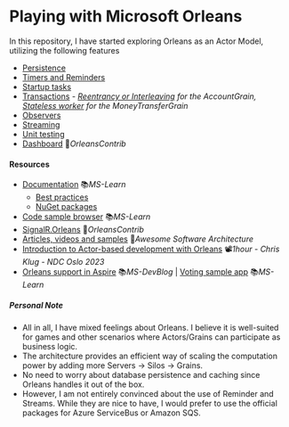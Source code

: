 # Playing with Microsoft Orleans

In this repository, I have started exploring Orleans as an Actor Model, utilizing the following features

- [Persistence](https://learn.microsoft.com/en-us/dotnet/orleans/grains/grain-persistence)
- [Timers and Reminders](https://learn.microsoft.com/en-us/dotnet/orleans/grains/timers-and-reminders)
- [Startup tasks](https://learn.microsoft.com/en-us/dotnet/orleans/host/configuration-guide/startup-tasks)
- [Transactions](https://learn.microsoft.com/en-us/dotnet/orleans/grains/transactions) - *[Reentrancy or Interleaving](https://learn.microsoft.com/en-us/dotnet/orleans/grains/request-scheduling#reentrancy) for the AccountGrain, [Stateless worker](https://learn.microsoft.com/en-us/dotnet/orleans/grains/stateless-worker-grains) for the MoneyTransferGrain*
- [Observers](https://learn.microsoft.com/en-us/dotnet/orleans/grains/observers)
- [Streaming](https://learn.microsoft.com/en-us/dotnet/orleans/streaming)
- [Unit testing](https://learn.microsoft.com/en-us/dotnet/orleans/implementation/testing)
- [Dashboard](https://github.com/OrleansContrib/OrleansDashboard) 👤*OrleansContrib*

#### Resources

- [Documentation](https://learn.microsoft.com/en-us/dotnet/orleans/overview) 📚*MS-Learn*
  - [Best practices](https://learn.microsoft.com/en-us/dotnet/orleans/resources/best-practices)
  - [NuGet packages](https://learn.microsoft.com/en-us/dotnet/orleans/resources/nuget-packages)
- [Code sample browser](https://learn.microsoft.com/en-us/samples/browse/?filter-products=orle&products=dotnet-orleans) 📚*MS-Learn*
- [SignalR.Orleans](https://github.com/OrleansContrib/SignalR.Orleans) 👤*OrleansContrib*
- [Articles, videos and samples](https://awesome-architecture.com/actor-model-architecture/orleans) 📓*Awesome Software Architecture*
- [Introduction to Actor-based development with Orleans](https://youtu.be/-NdkAW_NAb8) 📽️*1hour - Chris Klug - NDC Oslo 2023*
- [Orleans support in Aspire](https://devblogs.microsoft.com/dotnet/whats-new-in-orleans-8) 📚*MS-DevBlog* | [Voting sample app](https://learn.microsoft.com/en-us/samples/dotnet/aspire-samples/orleans-voting-sample-app-on-aspire) 📚*MS-Learn*

##### Personal Note

- All in all, I have mixed feelings about Orleans. I believe it is well-suited for games and other scenarios where Actors/Grains can participate as business logic.
- The architecture provides an efficient way of scaling the computation power by adding more Servers -> Silos -> Grains.
- No need to worry about database persistence and caching since Orleans handles it out of the box.
- However, I am not entirely convinced about the use of Reminder and Streams. While they are nice to have, I would prefer to use the official packages for Azure ServiceBus or Amazon SQS.